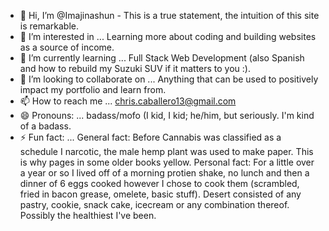 - 👋 Hi, I’m @Imajinashun - This is a true statement, the intuition of this site is remarkable.
- 👀 I’m interested in ... Learning more about coding and building websites as a source of income.
- 🌱 I’m currently learning ... Full Stack Web Development (also Spanish and how to rebuild my Suzuki SUV if it matters to you :).
- 💞️ I’m looking to collaborate on ... Anything that can be used to positively impact my portfolio and learn from.
- 📫 How to reach me ... chris.caballero13@gmail.com
- 😄 Pronouns: ... badass/mofo (I kid, I kid; he/him, but seriously. I'm kind of a badass.
- ⚡ Fun fact: ... General fact: Before Cannabis was classified as a schedule I narcotic, the male hemp plant was used to make paper. This is why pages in some older books yellow. Personal fact: For a little over a year or so I lived off of a morning protien shake, no lunch and then a dinner of 6 eggs cooked however I chose to cook them (scrambled, fried in bacon grease, omelete, basic stuff). Desert consisted of any pastry, cookie, snack cake, icecream or any combination thereof. Possibly the healthiest I've been. 

<!---
Imajinashun/Imajinashun is a ✨ special ✨ repository because its `README.md` (this file) appears on your GitHub profile.
You can click the Preview link to take a look at your changes.
--->
